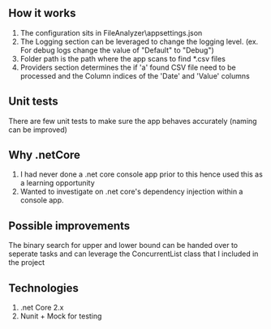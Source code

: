 ## How it works

1. The configuration sits in FileAnalyzer\appsettings.json
2. The Logging section can be leveraged to change the logging level. (ex. For debug logs change the value of "Default" to "Debug")
3. Folder path is the path where the app scans to find  *.csv files
4. Providers section determines the  if 'a' found CSV file need to be processed and the Column indices of the 'Date' and 'Value' columns

## Unit tests

There are few unit tests to make sure the app behaves accurately (naming can be improved)

## Why .netCore

1. I had never done a .net core console app prior to this hence used this as a learning opportunity
2. Wanted to investigate on .net core's dependency injection within a console app.


## Possible improvements

The binary search for upper and lower bound can be handed over to seperate tasks and can leverage the ConcurrentList class that I included in the project

## Technologies

1. .net Core 2.x
2. Nunit + Mock for testing
